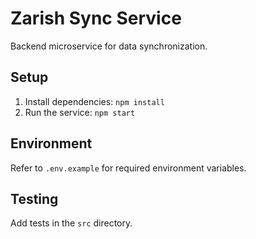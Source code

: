 # Zarish Sync Service

Backend microservice for data synchronization.

## Setup

1. Install dependencies: `npm install`
2. Run the service: `npm start`

## Environment
Refer to `.env.example` for required environment variables.

## Testing
Add tests in the `src` directory.
